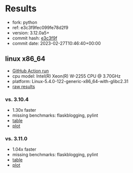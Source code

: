 # Results

- fork: python
- ref: e3c3f9fec099fe78d2f9
- version: 3.12.0a5+
- commit hash: [e3c3f9f](https://github.com/python/cpython/commit/e3c3f9f)
- commit date: 2023-02-27T10:46:40+00:00

## linux x86_64

- [GitHub Action run](https://github.com/faster-cpython/benchmarking/actions/runs/4282488993)
- cpu model: Intel(R) Xeon(R) W-2255 CPU @ 3.70GHz
- platform: Linux-5.4.0-122-generic-x86_64-with-glibc2.31
- [raw results](bm-20230227-linux-x86_64-python-e3c3f9fec099fe78d2f9-3.12.0a5%2B-e3c3f9f.json)

### vs. 3.10.4

- 1.30x faster
- missing benchmarks: flaskblogging, pylint
- [table](bm-20230227-linux-x86_64-python-e3c3f9fec099fe78d2f9-3.12.0a5%2B-e3c3f9f-vs-3.10.4.md)
- [plot](bm-20230227-linux-x86_64-python-e3c3f9fec099fe78d2f9-3.12.0a5%2B-e3c3f9f-vs-3.10.4.png)

### vs. 3.11.0

- 1.04x faster
- missing benchmarks: flaskblogging, pylint
- [table](bm-20230227-linux-x86_64-python-e3c3f9fec099fe78d2f9-3.12.0a5%2B-e3c3f9f-vs-3.11.0.md)
- [plot](bm-20230227-linux-x86_64-python-e3c3f9fec099fe78d2f9-3.12.0a5%2B-e3c3f9f-vs-3.11.0.png)

